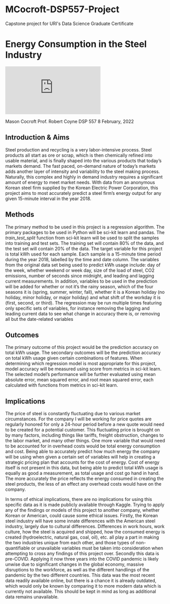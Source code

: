 # MCocroft-DSP557-Project
Capstone project for URI's Data Science Graduate Certificate

# **Energy Consumption in the Steel Industry**

![Steel Picture](https://www.washingtonpost.com/wp-apps/imrs.php?src=https://arc-anglerfish-washpost-prod-washpost.s3.amazonaws.com/public/7COTP3WKQMI6TFQVR4NDFFROAQ.jpg&w=1200)

Mason Cocroft
Prof. Robert Coyne
DSP 557
8 February, 2022


## **Introduction & Aims**

Steel production and recycling is a very labor-intensive process. Steel products all start as ore or scrap, which is then chemically refined into usable material, and is finally shaped into the various products that today’s markets demand. The fast paced, on-demand nature of today’s markets adds another layer of intensity and variability to the steel making process. Naturally, this complex and highly in demand industry requires a significant amount of energy to meet market needs. With data from an anonymous Korean steel firm supplied by the Korean Electric Power Corporation, this project aims to most accurately predict a steel firm’s energy output for any given 15-minute interval in the year 2018. 

## **Methods**

The primary method to be used in this project is a regression algorithm. The primary packages to be used in Python will be sci-kit learn and pandas. The *train_test_split* function from sci-kit learn will be used to split the samples into training and test sets. The training set will contain 80% of the data, and the test set will contain 20% of the data. The target variable for this project is total kWh used for each sample. Each sample is a 15-minute time period during the year 2018, labelled by the time and date column. The variables from the original data set being used to predict kWh usage include: day of the week, whether weekend or week day, size of the load of steel, CO2 emissions, number of seconds since midnight, and leading and lagging current measurements. In addition, variables to be used in the prediction will be added for whether or not it’s the rainy season, which of the four seasons it is (spring, summer, winter, fall), whether it is a Korean holiday (no holiday, minor holiday, or major holiday) and what shift of the workday it is (first, second, or third). The regression may be run multiple times featuring only specific sets of variables, for instance removing the lagging and leading current data to see what change in accuracy there is, or removing all but the date-related variables 

## **Outcomes**

The primary outcome of this project would be the prediction accuracy on total kWh usage. The secondary outcomes will be the prediction accuracy on total kWh usage given certain combinations of features. When determining which regression model is most appropriate for this project, model accuracy will be measured using score from metrics in sci-kit learn. The selected model’s performance will be further evaluated using mean absolute error, mean squared error, and root mean squared error, each calculated with functions from metrics in sci-kit learn.

## **Implications**

The price of steel is constantly fluctuating due to various market circumstances. For the company I will be working for price quotes are regularly honored for only a 24-hour period before a new quote would need to be created for a potential customer. This fluctuating price is brought on by many factors, including things like tariffs, freight obstruction, changes to the labor market, and many other things. One more variable that would need to be accounted for in overhead costs would be total energy consumption and cost. Being able to accurately predict how much energy the company will be using when given a certain set of variables will help in creating a strategic pricing plan that accounts for the cost of energy. Cost of energy itself is not present in this data, but being able to predict total kWh usage is equally as good a measurement, as total usage and cost go hand in hand. The more accurately the price reflects the energy consumed in creating the steel products, the less of an effect any overhead costs would have on the company.

In terms of ethical implications, there are no implications for using this specific data as it is made publicly available through Kaggle. Trying to apply any of the findings or models of this project to another company, whether Korean or American, could cause some ethical issues. Firstly, the Korean steel industry will have some innate differences with the American steel industry, largely due to cultural differences. Differences in work hours, work culture, how the steel is acquired and shipped, how the consumed energy is created (hydroelectric, natural gas, coal, oil), etc. all play a part in making the two industries unique from each other, and those types of non-quantifiable or unavailable variables must be taken into consideration when attempting to cross any findings of this project over. Secondly this data is pre-COVID. Applying it now three years into the COVID pandemic is likely unwise due to significant changes in the global economy, massive disruptions to the workforce, as well as the different handlings of the pandemic by the two different countries. This data was the most recent data readily available online, but there is a chance it is already outdated, which would only be known by comparing it to more modern data which is currently not available. This should be kept in mind as long as additional data remains unavailable.

